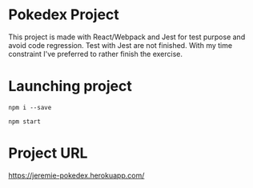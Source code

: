# Pokedex Project

This project is made with React/Webpack and Jest for test purpose and avoid code regression. Test with Jest are not finished. With my time constraint I've preferred to rather finish the exercise.

# Launching project

```
npm i --save
```

```
npm start
```

# Project URL

https://jeremie-pokedex.herokuapp.com/
